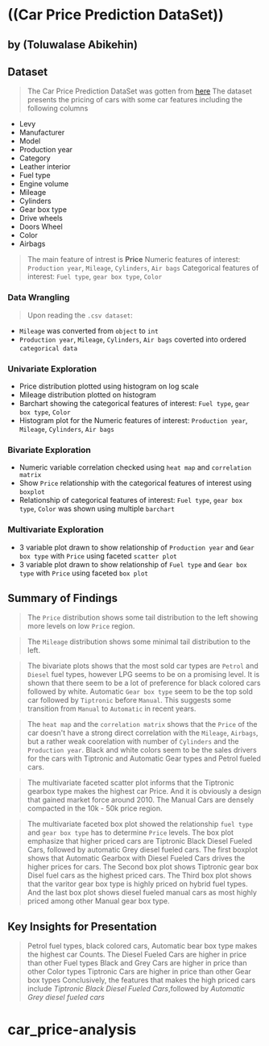 # ((Car Price Prediction DataSet))
## by (Toluwalase Abikehin)


## Dataset

> The Car Price Prediction DataSet was gotten from [here](https://www.kaggle.com/datasets/deepcontractor/car-price-prediction-challenge/discussion/335871)
> The dataset presents the pricing of cars with some car features including the following columns
* Levy
* Manufacturer
* Model
* Production year
* Category
* Leather interior
* Fuel type 
* Engine volume 
* Mileage
* Cylinders 
* Gear box type 
* Drive wheels 
* Doors Wheel 
* Color
* Airbags
> The main feature of intrest is **Price**
> Numeric features of interest: `Production year`, `Mileage`, `Cylinders`, `Air bags`
> Categorical features of interest: `Fuel type`, `gear box type`, `Color`

### Data Wrangling

> Upon reading the `.csv dataset`:
* `Mileage` was converted from `object` to `int`
* `Production year`, `Mileage`, `Cylinders`, `Air bags` coverted into ordered `categorical data`

### Univariate Exploration
* Price distribution plotted using histogram on log scale
* Mileage distribution plotted on histogram
* Barchart showing the categorical features of interest: `Fuel type`, `gear box type`, `Color`
* Histogram plot for the Numeric features of interest: `Production year`, `Mileage`, `Cylinders`, `Air bags`

### Bivariate Exploration
* Numeric variable correlation checked using `heat map` and `correlation matrix`
* Show `Price` relationship with the categorical features of interest using `boxplot`
* Relationship of categorical features of interest: `Fuel type`, `gear box type`, `Color` was shown using multiple `barchart`

### Multivariate Exploration
* 3 variable plot drawn to show relationship of `Production year` and `Gear box type` with `Price` using faceted `scatter plot`
* 3 variable plot drawn to show relationship of `Fuel type` and `Gear box type` with `Price` using faceted `box plot`

## Summary of Findings
> The `Price` distribution shows some tail distribution to the left showing more levels on low `Price` region. 

> The `Mileage` distribution shows some minimal tail distribution to the left.

> The bivariate plots shows that the most sold car types are `Petrol` and `Diesel` fuel types, however LPG seems to be on a promising level. It is shown that there seem to be a lot of preference for black colored cars followed by white. Automatic `Gear box type` seem to be the top sold car followed by `Tiptronic` before `Manual`. This suggests some transition from `Manual` to `Automatic` in recent years. 

> The `heat map` and the `correlation matrix` shows that the `Price` of the car doesn't have a strong direct correlation with the `Mileage`, `Airbags`, but a rather weak coorelation with number of `Cylinders` and the `Production year`. Black and white colors seem to be the sales drivers for the cars with Tiptronic and Automatic Gear types and Petrol fueled cars.

> The multivariate faceted scatter plot informs that the Tiptronic gearbox type makes the highest car Price. And it is obviously a design that gained market force around 2010. The Manual Cars are densely compacted in the 10k - 50k price region.

> The multivariate faceted box plot showed the relationship `fuel type` and `gear box type` has to determine `Price` levels. The box plot emphasize that higher priced cars are Tiptronic Black Diesel Fueled Cars, followed by automatic Grey diesel fueled cars. The first boxplot shows that Automatic Gearbox with Diesel Fueled Cars drives the higher prices for cars. The Second box plot shows Tiptronic  gear box  Disel fuel cars as the highest priced cars. The Third box plot shows that the varitor gear box type is highly priced on hybrid fuel types. And the last box plot shows diesel fueled manual cars as most highly priced among other Manual gear box type. 

## Key Insights for Presentation

> Petrol fuel types, black colored cars, Automatic bear box type makes the highest car Counts.
> The Diesel Fueled Cars are higher in price than other Fuel types 
> Black and Grey Cars are higher in price than other Color types
> Tiptronic Cars are higher in price than other Gear box types
> Conclusively, the features that makes the high priced cars include _Tiptronic Black Diesel Fueled Cars_,followed by _Automatic Grey diesel fueled cars_
# car_price-analysis
